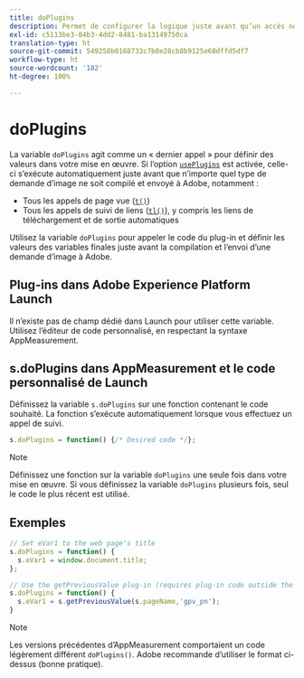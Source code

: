 ```yaml
---
title: doPlugins
description: Permet de configurer la logique juste avant qu’un accès ne soit compilé et envoyé à Adobe.
exl-id: c5113be3-04b3-4dd2-8481-ba13149750ca
translation-type: ht
source-git-commit: 549258b0168733c7b0e28cb8b9125e68dffd5df7
workflow-type: ht
source-wordcount: '182'
ht-degree: 100%

---
```


# doPlugins

La variable `doPlugins` agit comme un « dernier appel » pour définir des valeurs dans votre mise en œuvre. Si l’option [`usePlugins`](../config-vars/useplugins.md) est activée, celle-ci s’exécute automatiquement juste avant que n’importe quel type de demande d’image ne soit compilé et envoyé à Adobe, notamment :

* Tous les appels de page vue ([`t()`](t-method.md))
* Tous les appels de suivi de liens ([`tl()`](tl-method.md)), y compris les liens de téléchargement et de sortie automatiques

Utilisez la variable `doPlugins` pour appeler le code du plug-in et définir les valeurs des variables finales juste avant la compilation et l’envoi d’une demande d’image à Adobe.

## Plug-ins dans Adobe Experience Platform Launch

Il n’existe pas de champ dédié dans Launch pour utiliser cette variable. Utilisez l’éditeur de code personnalisé, en respectant la syntaxe AppMeasurement.

## s.doPlugins dans AppMeasurement et le code personnalisé de Launch

Définissez la variable `s.doPlugins` sur une fonction contenant le code souhaité. La fonction s’exécute automatiquement lorsque vous effectuez un appel de suivi.

```js
s.doPlugins = function() {/* Desired code */};
```

>[!NOTE]
>
>Définissez une fonction sur la variable `doPlugins` une seule fois dans votre mise en œuvre. Si vous définissez la variable `doPlugins` plusieurs fois, seul le code le plus récent est utilisé.

## Exemples

```js
// Set eVar1 to the web page's title
s.doPlugins = function() {
  s.eVar1 = window.document.title;
};

// Use the getPreviousValue plug-in (requires plug-in code outside the function)
s.doPlugins = function() {
  s.eVar1 = s.getPreviousValue(s.pageName,'gpv_pn');
}
```

>[!NOTE]
>
>Les versions précédentes d’AppMeasurement comportaient un code légèrement différent `doPlugins()`. Adobe recommande d’utiliser le format ci-dessus (bonne pratique).
